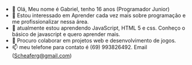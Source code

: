 - 👋 Olá, Meu nome é Gabriel, tenho 16 anos (Programador Junior)
- 👀 Estou interessado em Aprender cada vez mais sobre programação e me profissionalizar nessa área.
- 🌱 atualmente estou aprendendo JavaScript, HTML 5 e css. Conheço o básico de javascript e quero aprender mais.
- 💞️ Procuro colaborar em projetos web e desenvolvimento de jogos.
- 📫 meu telefone para contato é (69) 993826492. Email (Scheaferg@gmail.com)


